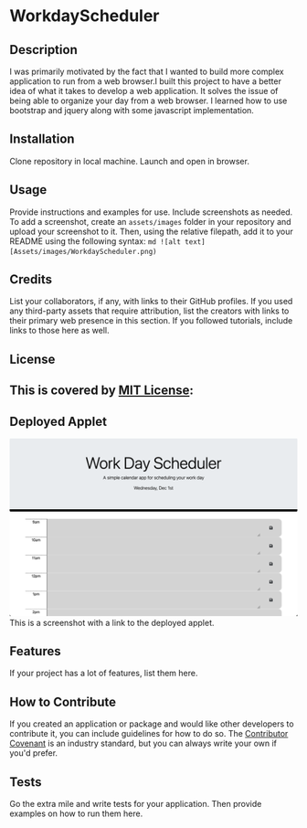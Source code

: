 # WorkdayScheduler

## Description

I was primarily motivated by the fact that I wanted to build more complex application to run from a web browser.I built this project to have a better idea
of what it takes to develop a web application. It solves the issue of being able to organize your day from a web browser. I learned how to use bootstrap and jquery along with some javascript implementation.

## Installation
Clone repository in local machine. Launch and open in browser.

## Usage
Provide instructions and examples for use. Include screenshots as needed.
To add a screenshot, create an `assets/images` folder in your repository and upload your screenshot to it. Then, using the relative filepath, add it to your README using the following syntax:
    ```md
    ![alt text][Assets/images/WorkdayScheduler.png)
    ```
## Credits
List your collaborators, if any, with links to their GitHub profiles.
If you used any third-party assets that require attribution, list the creators with links to their primary web presence in this section.
If you followed tutorials, include links to those here as well.
## License
This is covered by [MIT License](https://mit-license.org): 
---
## Deployed Applet
[![badmath](Assets/images/WorkdayScheduler.png)](https://jjsr17.github.io/WorkdayScheduler/)
This is a screenshot with a link to the deployed applet.
## Features
If your project has a lot of features, list them here.
## How to Contribute
If you created an application or package and would like other developers to contribute it, you can include guidelines for how to do so. The [Contributor Covenant](https://www.contributor-covenant.org/) is an industry standard, but you can always write your own if you'd prefer.
## Tests
Go the extra mile and write tests for your application. Then provide examples on how to run them here.